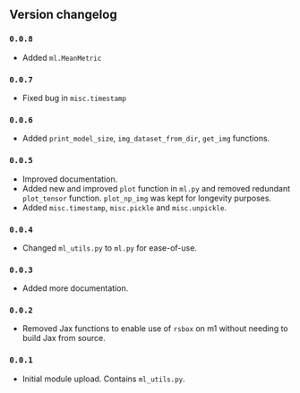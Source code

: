 ## Version changelog 

### `0.0.8`
- Added `ml.MeanMetric`


### `0.0.7`

- Fixed bug in `misc.timestamp`

### `0.0.6`
- Added `print_model_size`, `img_dataset_from_dir`, `get_img` functions. 

### `0.0.5`

- Improved documentation. 
- Added new and improved `plot` function in `ml.py` and removed redundant `plot_tensor` function. `plot_np_img` was kept for longevity purposes. 
- Added `misc.timestamp`, `misc.pickle` and `misc.unpickle`. 

### `0.0.4`

- Changed `ml_utils.py` to `ml.py` for ease-of-use. 

### `0.0.3`

- Added more documentation.  

### `0.0.2`

- Removed Jax functions to enable use of `rsbox` on m1 without needing to build Jax from source. 

### `0.0.1`

- Initial module upload. Contains `ml_utils.py`. 
